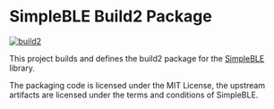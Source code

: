 # SimpleBLE Build2 Package

[![build2](https://github.com/build2-packaging/SimpleBLE/actions/workflows/build2.yml/badge.svg)](https://github.com/build2-packaging/SimpleBLE/actions/workflows/build2.yml)

This project builds and defines the build2 package for the [SimpleBLE](https://github.com/OpenBluetoothToolbox/SimpleBLE) library.

The packaging code is licensed under the MIT License, the upstream artifacts are licensed under the terms and conditions of SimpleBLE.
